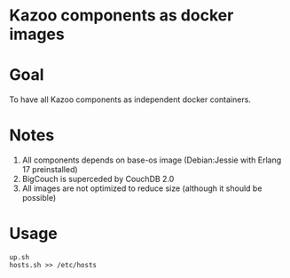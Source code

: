 Kazoo components as docker images
=================================

Goal
====

To have all Kazoo components as independent docker containers.

Notes
=====

1. All components depends on base-os image (Debian:Jessie with Erlang 17 preinstalled)
2. BigCouch is superceded by CouchDB 2.0
3. All images are not optimized to reduce size (although it should be possible)

Usage
=====

```
up.sh
hosts.sh >> /etc/hosts
```
